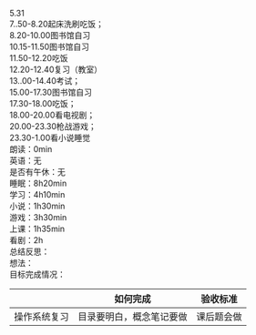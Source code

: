 5.31<br />7..50-8.20起床洗刷吃饭；<br />8.20-10.00图书馆自习<br />10.15-11.50图书馆自习<br />11.50-12.20吃饭<br />12.20-12.40复习（教室）<br />13..00-14.40考试；<br />15.00-17.30图书馆自习<br />17.30-18.00吃饭；<br />18.00-20.00看电视剧；<br />20.00-23.30枪战游戏；<br />23.30-1.00看小说睡觉<br />朗读：0min<br />英语：无<br />是否有午休：无<br />睡眠：8h20min<br />学习：4h10min<br />小说：1h30min<br />游戏：3h30min<br />上课：1h35min<br />看剧：2h<br />总结反思：<br />想法：<br />目标完成情况：

| <br /> | 如何完成 | 验收标准 |
| --- | --- | --- |
| 操作系统复习 | 目录要明白，概念笔记要做 | 课后题会做 |


